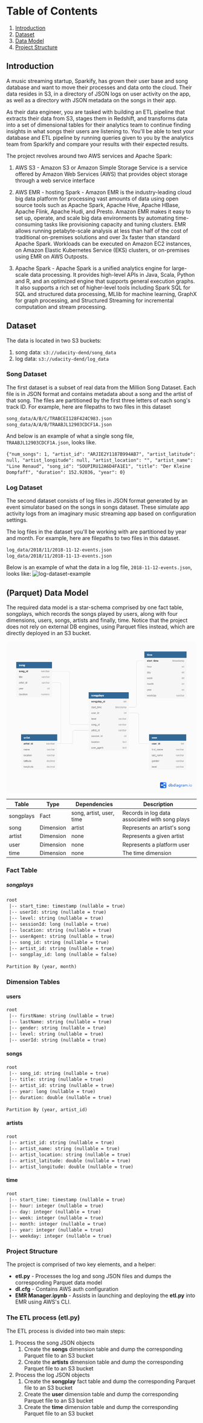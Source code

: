# Table of Contents
1. [Introduction](#introduction)
2. [Dataset](#dataset)
3. [Data Model](#datamodel)
4. [Project Structure](#projectstructure)


## Introduction <a name="introduction"></a>

A music streaming startup, Sparkify, has grown their user base and song database and want to move their processes and data onto the cloud. Their data resides in S3, in a directory of JSON logs on user activity on the app, as well as a directory with JSON metadata on the songs in their app.

As their data engineer, you are tasked with building an ETL pipeline that extracts their data from S3, stages them in Redshift, and transforms data into a set of dimensional tables for their analytics team to continue finding insights in what songs their users are listening to. You'll be able to test your database and ETL pipeline by running queries given to you by the analytics team from Sparkify and compare your results with their expected results.

The project revolves around two AWS services and Apache Spark:

 1. AWS S3 - Amazon S3 or Amazon Simple Storage Service is a service
    offered by Amazon Web Services (AWS) that provides object storage through a web service interface
 
 2. AWS EMR - hosting Spark - Amazon EMR is the industry-leading cloud big data platform for processing vast amounts of data using open source tools such as Apache Spark, Apache Hive, Apache HBase, Apache Flink, Apache Hudi, and Presto. Amazon EMR makes it easy to set up, operate, and scale big data environments by automating time-consuming tasks like provisioning capacity and tuning clusters. EMR allows running petabyte-scale analysis at less than half of the cost of traditional on-premises solutions and over 3x faster than standard Apache Spark. Workloads can be executed on Amazon EC2 instances, on Amazon Elastic Kubernetes Service (EKS) clusters, or on-premises using EMR on AWS Outposts.
 
 3. Apache Spark - Apache Spark is a unified analytics engine for large-scale data processing. It provides high-level APIs in Java, Scala, Python and R, and an optimized engine that supports general execution graphs. It also supports a rich set of higher-level tools including Spark SQL for SQL and structured data processing, MLlib for machine learning, GraphX for graph processing, and Structured Streaming for incremental computation and stream processing.
 
 ## Dataset

The data is located in two S3 buckets:

1. song data: `s3://udacity-dend/song_data`
2. log data: `s3://udacity-dend/log_data`

### Song Dataset
The first dataset is a subset of real data from the Million Song Dataset. Each file is in JSON format and contains metadata about a song and the artist of that song. The files are partitioned by the first three letters of each song's track ID. For example, here are filepaths to two files in this dataset
```
song_data/A/B/C/TRABCEI128F424C983.json
song_data/A/A/B/TRAABJL12903CDCF1A.json
```

And below is an example of what a single song file, `TRAABJL12903CDCF1A.json`, looks like.

```
{"num_songs": 1, "artist_id": "ARJIE2Y1187B994AB7", "artist_latitude": null, "artist_longitude": null, "artist_location": "", "artist_name": "Line Renaud", "song_id": "SOUPIRU12A6D4FA1E1", "title": "Der Kleine Dompfaff", "duration": 152.92036, "year": 0}
```

### Log Dataset
The second dataset consists of log files in JSON format generated by an event simulator  based on the songs in songs dataset. These simulate app activity logs from an imaginary music streaming app based on configuration settings.

The log files in the dataset you'll be working with are partitioned by year and month. For example, here are filepaths to two files in this dataset.

```
log_data/2018/11/2018-11-12-events.json
log_data/2018/11/2018-11-13-events.json
```

Below is an example of what the data in a log file, `2018-11-12-events.json`, looks like:
![log-dataset-example](https://video.udacity-data.com/topher/2019/February/5c6c3ce5_log-data/log-data.png)



## (Parquet) Data Model <a name="datamodel"></a>

The required data model is a star-schema comprised by one fact table, songplays, which records the songs played by users, along with four dimensions, users, songs, artists and finally, time. Notice that the project does not rely on external DB engines, using Parquet files instead, which are directly deployed in an S3 bucket.

![Data Model](https://raw.githubusercontent.com/Guilherme-B/udacity-data-engineering-nanodegree/master/2.data%20modeling/data%20modeling%20with%20postgres/images/star_schema.png)


  
| Table| Type| Dependencies | Description |
|---|---|---| --- | 
|   songplays| Fact| song, artist, user, time| Records in log data associated with song plays |
|   song|   Dimension| artist  | Represents an artist's song |
|   artist|   Dimension| none  | Represents a given artist |
|   user|   Dimension | none | Represents a platform user |
|   time|   Dimension | none | The time dimension |
 

### Fact Table
#####  songplays
  
```
root
 |-- start_time: timestamp (nullable = true)
 |-- userId: string (nullable = true)
 |-- level: string (nullable = true)
 |-- sessionId: long (nullable = true)
 |-- location: string (nullable = true)
 |-- userAgent: string (nullable = true)
 |-- song_id: string (nullable = true)
 |-- artist_id: string (nullable = true)
 |-- songplay_id: long (nullable = false)
 
Partition By (year, month)
```

### Dimension Tables

#### users

```
root
 |-- firstName: string (nullable = true)
 |-- lastName: string (nullable = true)
 |-- gender: string (nullable = true)
 |-- level: string (nullable = true)
 |-- userId: string (nullable = true)
```


#### songs
  
```
root
 |-- song_id: string (nullable = true)
 |-- title: string (nullable = true)
 |-- artist_id: string (nullable = true)
 |-- year: long (nullable = true)
 |-- duration: double (nullable = true)
 
Partition By (year, artist_id)
```

                
#### artists
```
root
 |-- artist_id: string (nullable = true)
 |-- artist_name: string (nullable = true)
 |-- artist_location: string (nullable = true)
 |-- artist_latitude: double (nullable = true)
 |-- artist_longitude: double (nullable = true)
``` 

#### time
```
root
 |-- start_time: timestamp (nullable = true)
 |-- hour: integer (nullable = true)
 |-- day: integer (nullable = true)
 |-- week: integer (nullable = true)
 |-- month: integer (nullable = true)
 |-- year: integer (nullable = true)
 |-- weekday: integer (nullable = true)
```

### Project Structure <a name="projectstructure"></a>

The project is comprised of two key elements, and a helper:
- **etl.py** - Processes the log and song JSON files and dumps the corresponding Parquet data model
- **dl.cfg** - Contains AWS auth configuration
- **EMR Manager.ipynb** - Assists in launching and deploying the **etl.py** into EMR using AWS's CLI.

### The ETL process (etl.py)

The ETL process is divided into two main steps:

1. Process the song JSON objects
    1. Create the **songs** dimension table and dump the corresponding Parquet file to an S3 bucket
    2. Create the **artists** dimension table and dump the corresponding Parquet file to an S3 bucket
2. Process the log JSON objects
    1. Create the **songplay** fact table and dump the corresponding Parquet file to an S3 bucket
    2. Create the **user** dimension table and dump the corresponding Parquet file to an S3 bucket
    3. Create the **time** dimension table and dump the corresponding Parquet file to an S3 bucket
